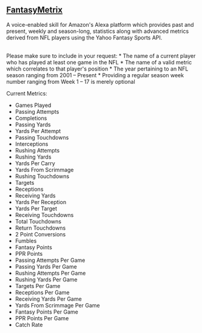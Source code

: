 ## [FantasyMetrix](http://alexa.amazon.com/spa/index.html#skills/dp/B01L2VFZ5U/?ref=skill_dsk_skb_ca_25)

A voice-enabled skill for Amazon's Alexa platform which provides past and present, weekly and season-long, statistics along with advanced metrics derived from NFL players using the Yahoo Fantasy Sports API.

<br>
Please make sure to include in your request:
* The name of a current player who has played at least one game in the NFL
* The name of a valid metric which correlates to that player's position
* The year pertaining to an NFL season ranging from 2001 – Present
* Providing a regular season week number ranging from Week 1 – 17 is merely optional

Current Metrics:
* Games Played
* Passing Attempts
* Completions
* Passing Yards
* Yards Per Attempt
* Passing Touchdowns
* Interceptions 
* Rushing Attempts
* Rushing Yards
* Yards Per Carry
* Yards From Scrimmage
* Rushing Touchdowns
* Targets
* Receptions
* Receiving Yards
* Yards Per Reception
* Yards Per Target
* Receiving Touchdowns
* Total Touchdowns
* Return Touchdowns
* 2 Point Conversions
* Fumbles
* Fantasy Points
* PPR Points
* Passing Attempts Per Game
* Passing Yards Per Game
* Rushing Attempts Per Game
* Rushing Yards Per Game
* Targets Per Game
* Receptions Per Game
* Receiving Yards Per Game
* Yards From Scrimmage Per Game
* Fantasy Points Per Game
* PPR Points Per Game
* Catch Rate